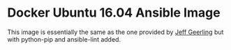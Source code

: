 # Docker Ubuntu 16.04 Ansible Image

This image is essentially the same as the one provided by [Jeff Geerling](https://github.com/geerlingguy/docker-ubuntu1604-ansible) but with python-pip and ansible-lint added.

